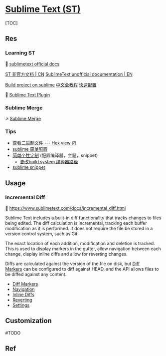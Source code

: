 # [Sublime Text (ST)](https://www.sublimetext.com)

[TOC]



## Res
### Learning ST
📂 [sublimetext official docs](https://www.sublimetext.com/docs/)

[ST 非官方文档 | CN](https://sublime-text.readthedocs.io/en/latest/basic_concepts.html) 
[SublimeText unofficial documentation | EN](https://sublime-text-unofficial-documentation.readthedocs.io/en/latest/index.html)

[Build project on sublime](https://www.cnblogs.com/lieberdq/p/13457697.html)
[中文全教程](https://www.w3cschool.cn/sublimetext/)
[快速配置](https://blog.guowenfh.com/2015/12/26/SublimeText/)

🌟 [Sublime Text Plugin](https://github.com/jaywcjlove/awesome-mac/blob/master/editor-plugin.md#sublime-text-plugin)


### Sublime Merge
↗ [Sublime Merge](../../../Integrated%20CASE%20Tools/🐙%20VCM/Sublime%20Merge.md)


### Tips
- [查看二进制文件 ---  Hex view 包](https://blog.coderap.com/article/183)
- [sublime 简单配置](https://segmentfault.com/a/1190000004274054)
- [简单个性定制](https://segmentfault.com/a/1190000013426306) (配置编译器，主题，snippet)
	- [更改build system 编译器路径](https://blog.csdn.net/orDream/article/details/99618643)
- [sublime snippet](https://www.freecodecamp.org/news/a-guide-to-preserving-your-wrists-with-sublime-text-snippets-7541662a53f2/)



## Usage
### Incremental Diff
📂 https://www.sublimetext.com/docs/incremental_diff.html

Sublime Text includes a built-in diff functionality that tracks changes to files being edited. The diff calculation is incremental, tracking each buffer modification as it is performed. It does not require the file be stored in a version control system, such as Git.

The exact location of each addition, modification and deletion is tracked. This is used to display markers in the gutter, allow navigation between each change, display inline diffs and allow for reverting changes.

Diffs are calculated against the version of the file on disk, but [Diff Markers](https://www.sublimetext.com/docs/git_integration.html#diff-markers) can be configured to diff against HEAD, and the API allows files to be diffed against any content.

- [Diff Markers](https://www.sublimetext.com/docs/incremental_diff.html#diff-markers)  
- [Navigation](https://www.sublimetext.com/docs/incremental_diff.html#navigation)  
- [Inline Diffs](https://www.sublimetext.com/docs/incremental_diff.html#inline-diffs)  
- [Reverting](https://www.sublimetext.com/docs/incremental_diff.html#reverting)  
- [Settings](https://www.sublimetext.com/docs/incremental_diff.html#settings)



## Customization
#TODO 



## Ref
[Sublime Text 3 折腾笔记(C/C++)(2018)]: https://segmentfault.com/a/1190000013426306

[Sublime Text: python 程序员不完全指南 (2014)]: https://cizixs.com/2014/12/20/sublime-tutorial-for-pythoner/

[Sublime常用插件总结]: https://github.com/poetries/mywiki/blob/master/bookmark/Sublime常用插件总结.md
